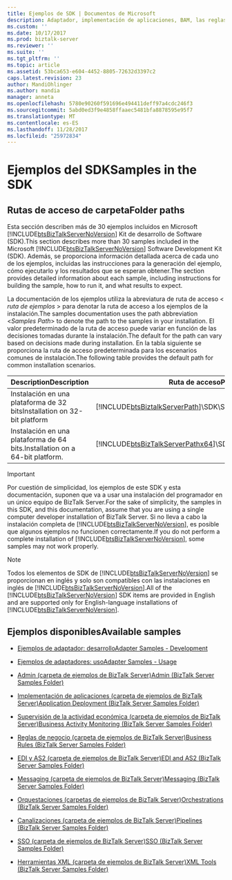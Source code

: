 ```yaml
---
title: Ejemplos de SDK | Documentos de Microsoft
description: Adaptador, implementación de aplicaciones, BAM, las reglas de negocios, orquestación, canalización y más ejemplos del SDK disponibles en BizTalk Server
ms.custom: ''
ms.date: 10/17/2017
ms.prod: biztalk-server
ms.reviewer: ''
ms.suite: ''
ms.tgt_pltfrm: ''
ms.topic: article
ms.assetid: 53bca653-e604-4452-8805-72632d3397c2
caps.latest.revision: 23
author: MandiOhlinger
ms.author: mandia
manager: anneta
ms.openlocfilehash: 5780e90260f591696e494411deff97a4cdc246f3
ms.sourcegitcommit: 5abd0ed3f9e4858ffaaec5481bfa8878595e95f7
ms.translationtype: MT
ms.contentlocale: es-ES
ms.lasthandoff: 11/28/2017
ms.locfileid: "25972834"
---
```

# <a name="samples-in-the-sdk"></a><span data-ttu-id="1534d-103">Ejemplos del SDK</span><span class="sxs-lookup"><span data-stu-id="1534d-103">Samples in the SDK</span></span>

## <a name="folder-paths"></a><span data-ttu-id="1534d-104">Rutas de acceso de carpeta</span><span class="sxs-lookup"><span data-stu-id="1534d-104">Folder paths</span></span>
<span data-ttu-id="1534d-105">Esta sección describen más de 30 ejemplos incluidos en Microsoft [!INCLUDE[btsBizTalkServerNoVersion](../includes/btsbiztalkservernoversion-md.md)] Kit de desarrollo de Software (SDK).</span><span class="sxs-lookup"><span data-stu-id="1534d-105">This section describes more than 30 samples included in the Microsoft [!INCLUDE[btsBizTalkServerNoVersion](../includes/btsbiztalkservernoversion-md.md)] Software Development Kit (SDK).</span></span> <span data-ttu-id="1534d-106">Además, se proporciona información detallada acerca de cada uno de los ejemplos, incluidas las instrucciones para la generación del ejemplo, cómo ejecutarlo y los resultados que se esperan obtener.</span><span class="sxs-lookup"><span data-stu-id="1534d-106">The section provides detailed information about each sample, including instructions for building the sample, how to run it, and what results to expect.</span></span>  
  
 <span data-ttu-id="1534d-107">La documentación de los ejemplos utiliza la abreviatura de ruta de acceso \< *ruta de ejemplos* \> para denotar la ruta de acceso a los ejemplos de la instalación.</span><span class="sxs-lookup"><span data-stu-id="1534d-107">The samples documentation uses the path abbreviation \<*Samples Path*\> to denote the path to the samples in your installation.</span></span> <span data-ttu-id="1534d-108">El valor predeterminado de la ruta de acceso puede variar en función de las decisiones tomadas durante la instalación.</span><span class="sxs-lookup"><span data-stu-id="1534d-108">The default for the path can vary based on decisions made during installation.</span></span> <span data-ttu-id="1534d-109">En la tabla siguiente se proporciona la ruta de acceso predeterminada para los escenarios comunes de instalación.</span><span class="sxs-lookup"><span data-stu-id="1534d-109">The following table provides the default path for common installation scenarios.</span></span>  
  
|<span data-ttu-id="1534d-110">Description</span><span class="sxs-lookup"><span data-stu-id="1534d-110">Description</span></span>|<span data-ttu-id="1534d-111">Ruta de acceso</span><span class="sxs-lookup"><span data-stu-id="1534d-111">Path</span></span>|  
|-----------------|----------|  
|<span data-ttu-id="1534d-112">Instalación en una plataforma de 32 bits</span><span class="sxs-lookup"><span data-stu-id="1534d-112">Installation on 32-bit platform</span></span>|[!INCLUDE[btsBiztalkServerPath](../includes/btsbiztalkserverpath-md.md)]<span data-ttu-id="1534d-113">\SDK\Samples</span><span class="sxs-lookup"><span data-stu-id="1534d-113">\SDK\Samples</span></span>|  
|<span data-ttu-id="1534d-114">Instalación en una plataforma de 64 bits.</span><span class="sxs-lookup"><span data-stu-id="1534d-114">Installation on a 64-bit platform.</span></span>|[!INCLUDE[btsBizTalkServerPathx64](../includes/btsbiztalkserverpathx64-md.md)]<span data-ttu-id="1534d-115">\SDK\Samples</span><span class="sxs-lookup"><span data-stu-id="1534d-115">\SDK\Samples</span></span>|  
  
> [!IMPORTANT]
>  <span data-ttu-id="1534d-116">Por cuestión de simplicidad, los ejemplos de este SDK y esta documentación, suponen que va a usar una instalación del programador en un único equipo de BizTalk Server.</span><span class="sxs-lookup"><span data-stu-id="1534d-116">For the sake of simplicity, the samples in this SDK, and this documentation, assume that you are using a single computer developer installation of BizTalk Server.</span></span> <span data-ttu-id="1534d-117">Si no lleva a cabo la instalación completa de [!INCLUDE[btsBizTalkServerNoVersion](../includes/btsbiztalkservernoversion-md.md)], es posible que algunos ejemplos no funcionen correctamente.</span><span class="sxs-lookup"><span data-stu-id="1534d-117">If you do not perform a complete installation of [!INCLUDE[btsBizTalkServerNoVersion](../includes/btsbiztalkservernoversion-md.md)], some samples may not work properly.</span></span>  
  
> [!NOTE]
>  <span data-ttu-id="1534d-118">Todos los elementos de SDK de [!INCLUDE[btsBizTalkServerNoVersion](../includes/btsbiztalkservernoversion-md.md)] se proporcionan en inglés y solo son compatibles con las instalaciones en inglés de [!INCLUDE[btsBizTalkServerNoVersion](../includes/btsbiztalkservernoversion-md.md)].</span><span class="sxs-lookup"><span data-stu-id="1534d-118">All of the [!INCLUDE[btsBizTalkServerNoVersion](../includes/btsbiztalkservernoversion-md.md)] SDK items are provided in English and are supported only for English-language installations of [!INCLUDE[btsBizTalkServerNoVersion](../includes/btsbiztalkservernoversion-md.md)].</span></span>  
  
## <a name="available-samples"></a><span data-ttu-id="1534d-119">Ejemplos disponibles</span><span class="sxs-lookup"><span data-stu-id="1534d-119">Available samples</span></span> 
  
-   [<span data-ttu-id="1534d-120">Ejemplos de adaptador: desarrollo</span><span class="sxs-lookup"><span data-stu-id="1534d-120">Adapter Samples - Development</span></span>](../core/adapter-samples-development.md)  
  
-   [<span data-ttu-id="1534d-121">Ejemplos de adaptadores: uso</span><span class="sxs-lookup"><span data-stu-id="1534d-121">Adapter Samples - Usage</span></span>](../core/adapter-samples-usage.md)  
  
-   [<span data-ttu-id="1534d-122">Admin (carpeta de ejemplos de BizTalk Server)</span><span class="sxs-lookup"><span data-stu-id="1534d-122">Admin (BizTalk Server Samples Folder)</span></span>](../core/admin-biztalk-server-samples-folder.md)  
  
-   [<span data-ttu-id="1534d-123">Implementación de aplicaciones (carpeta de ejemplos de BizTalk Server)</span><span class="sxs-lookup"><span data-stu-id="1534d-123">Application Deployment (BizTalk Server Samples Folder)</span></span>](../core/application-deployment-biztalk-server-samples-folder.md)  
  
-   [<span data-ttu-id="1534d-124">Supervisión de la actividad económica (carpeta de ejemplos de BizTalk Server)</span><span class="sxs-lookup"><span data-stu-id="1534d-124">Business Activity Monitoring (BizTalk Server Samples Folder)</span></span>](../core/business-activity-monitoring-biztalk-server-samples-folder.md)  
  
-   [<span data-ttu-id="1534d-125">Reglas de negocio (carpeta de ejemplos de BizTalk Server)</span><span class="sxs-lookup"><span data-stu-id="1534d-125">Business Rules (BizTalk Server Samples Folder)</span></span>](../core/business-rules-biztalk-server-samples-folder.md)  
  
-   [<span data-ttu-id="1534d-126">EDI y AS2 (carpeta de ejemplos de BizTalk Server)</span><span class="sxs-lookup"><span data-stu-id="1534d-126">EDI and AS2 (BizTalk Server Samples Folder)</span></span>](../core/edi-and-as2-biztalk-server-samples-folder.md)  
  
-   [<span data-ttu-id="1534d-127">Messaging (carpeta de ejemplos de BizTalk Server)</span><span class="sxs-lookup"><span data-stu-id="1534d-127">Messaging (BizTalk Server Samples Folder)</span></span>](../core/messaging-biztalk-server-samples-folder.md)  
  
-   [<span data-ttu-id="1534d-128">Orquestaciones (carpetas de ejemplos de BizTalk Server)</span><span class="sxs-lookup"><span data-stu-id="1534d-128">Orchestrations (BizTalk Server Samples Folder)</span></span>](../core/orchestrations-biztalk-server-samples-folder.md)  
  
-   [<span data-ttu-id="1534d-129">Canalizaciones (carpeta de ejemplos de BizTalk Server)</span><span class="sxs-lookup"><span data-stu-id="1534d-129">Pipelines (BizTalk Server Samples Folder)</span></span>](../core/pipelines-biztalk-server-samples-folder.md)  
  
-   [<span data-ttu-id="1534d-130">SSO (carpeta de ejemplos de BizTalk Server)</span><span class="sxs-lookup"><span data-stu-id="1534d-130">SSO (BizTalk Server Samples Folder)</span></span>](../core/sso-biztalk-server-samples-folder.md)  
  
-   [<span data-ttu-id="1534d-131">Herramientas XML (carpeta de ejemplos de BizTalk Server)</span><span class="sxs-lookup"><span data-stu-id="1534d-131">XML Tools (BizTalk Server Samples Folder)</span></span>](../core/xml-tools-biztalk-server-samples-folder.md)